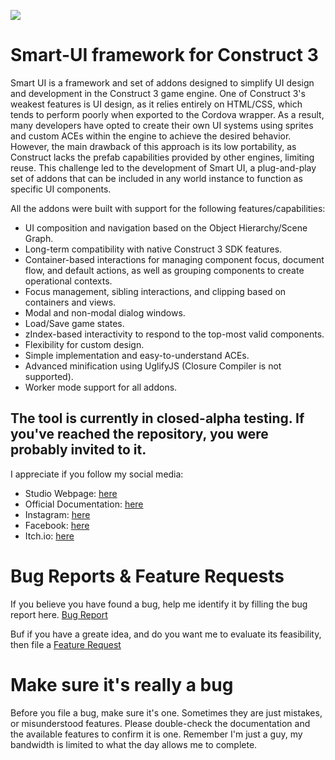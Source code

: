 ![](https://smartui-docs.pixelperfectstudio.mx/~gitbook/image?url=https%3A%2F%2F3242409510-files.gitbook.io%2F%7E%2Ffiles%2Fv0%2Fb%2Fgitbook-x-prod.appspot.com%2Fo%2Fspaces%252F9bZkqK9vYvPkvVDUO4Tp%252Fuploads%252FhxbWzJ991jmXRY2rrLVo%252Fg598.png%3Falt%3Dmedia%26token%3D34217b79-92ad-4681-aff1-57b0553f9c3f&width=768&dpr=2&quality=100&sign=77d9ba18&sv=1)
# Smart-UI framework for Construct 3
Smart UI is a framework and set of addons designed to simplify UI design and development in the Construct 3 game engine. One of Construct 3's weakest features is UI design, as it relies entirely on HTML/CSS, which tends to perform poorly when exported to the Cordova wrapper. As a result, many developers have opted to create their own UI systems using sprites and custom ACEs within the engine to achieve the desired behavior. However, the main drawback of this approach is its low portability, as Construct lacks the prefab capabilities provided by other engines, limiting reuse. This challenge led to the development of Smart UI, a plug-and-play set of addons that can be included in any world instance to function as specific UI components.

All the addons were built with support for the following features/capabilities:

- UI composition and navigation based on the Object Hierarchy/Scene Graph.
- Long-term compatibility with native Construct 3 SDK features.
- Container-based interactions for managing component focus, document flow, and default actions, as well as grouping components to create operational contexts.
- Focus management, sibling interactions, and clipping based on containers and views.
- Modal and non-modal dialog windows.
- Load/Save game states.
- zIndex-based interactivity to respond to the top-most valid components.
- Flexibility for custom design.
- Simple implementation and easy-to-understand ACEs.
- Advanced minification using UglifyJS (Closure Compiler is not supported).
- Worker mode support for all addons. 

## The tool is currently in closed-alpha testing. If you've reached the repository, you were probably invited to it.

I appreciate if you follow my social media:
- Studio Webpage: [here](https://www.pixelperfectstudio.mx/)
- Official Documentation: [here](https://smartui-docs.pixelperfectstudio.mx/)
- Instagram: [here](https://www.instagram.com/ppstudiomonterrey)
- Facebook: [here](https://www.facebook.com/PPStudioMonterrey/)
- Itch.io: [here](https://ppstudiomty.itch.io/)

# Bug Reports & Feature Requests
If you believe you have found a bug, help me identify it by filling the bug report here. [Bug Report](https://github.com/sotano42/Smart-UI/issues/new?assignees=&labels=&projects=&template=bug_report.md&title=)

Buf if you have a greate idea, and do you want me to evaluate its feasibility, then file a [Feature Request](https://github.com/sotano42/Smart-UI/issues/new?assignees=&labels=&projects=&template=feature_request.md&title=)

# Make sure it's really a bug
Before you file a bug, make sure it's one. Sometimes they are just mistakes, or misunderstood features. Please double-check the documentation and the available features to confirm it is one. 
Remember I'm just a guy, my bandwidth is limited to what the day allows me to complete.
